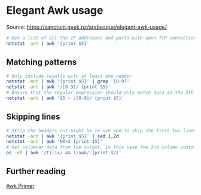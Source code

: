 # Elegant Awk usage

Source: <https://sanctum.geek.nz/arabesque/elegant-awk-usage/>

```bash
# Get a list of all the IP addresses and ports with open TCP connections
netstat -ant | awk '{print $5}'
```

## Matching patterns

```bash
# Only include results with at least one number
netstat -ant | awk '{print $5}' | grep '[0-9]'
netstat -ant | awk '/[0-9]/ {print $5}'
# Ensure that the regular expression should only match data in the 5th column of the output
netstat -ant | awk '$5 ~ /[0-9]/ {print $5}'
```

## Skipping lines

```bash
# Strip the headers out might be to use sed to skip the first two lines of the output
netstat -ant | awk '{print $5}' | sed 1,2d
netstat -ant | awk 'NR>2 {print $5}'
# Get columnar data from the output, in this case the 2nd column containing the process ID
ps -ef | awk '/tilix/ && !/awk/ {print $2}'
```

## Further reading

[Awk Primer](http://en.wikibooks.org/wiki/An_Awk_Primer)
